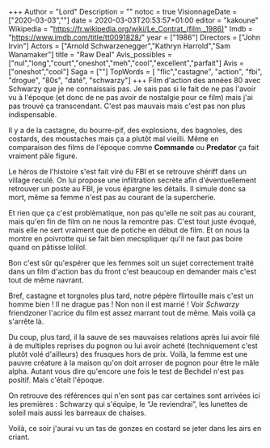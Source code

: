 +++
Author = "Lord"
Description = ""
notoc = true
VisionnageDate = ["2020-03-03",""]
date = 2020-03-03T20:53:57+01:00
editor = "kakoune"
Wikipedia = "https://fr.wikipedia.org/wiki/Le_Contrat_(film,_1986)"
Imdb = "https://www.imdb.com/title/tt0091828/"
year = ["1986"]
Directors = ["John Irvin"]
Actors = ["Arnold Schwarzenegger","Kathryn Harrold","Sam Wanamaker"]
title = "Raw Deal"
Avis_possibles = ["nul","long","court","oneshot","meh","cool","excellent","parfait"]
Avis = ["oneshot","cool"] 
Saga = [""]
TopWords = [ "flic","castagne", "action", "fbi", "drogue", "80s", "daté", "schwarzy"]
+++
Film d'action des années 80 avec Schwarzy que je ne connaissais pas.
Je sais pas si le fait de ne pas l'avoir vu à l'époque (et donc de ne pas avoir de nostalgie pour ce film) mais j'ai pas trouvé ça transcendant.
C'est pas mauvais mais c'est pas non plus indispensable.

Il y a de la castagne, du bourre-pif, des explosions, des bagnoles, des costards, des moustaches mais ça a plutôt mal vieilli.
Même en comparaison des films de l'époque comme **Commando** ou **Predator** ça fait vraiment pâle figure.

Le héros de l'histoire s'est fait viré du FBI et se retrouve shériff dans un village reculé.
On lui propose une infiltration secrète afin d'éventuellement retrouver un poste au FBI, je vous épargne les détails.
Il simule donc sa mort, même sa femme n'est pas au courant de la supercherie.

Et rien que ça c'est problèmatique, non pas qu'elle ne soit pas au courant, mais qu'en fin de film on ne nous la remontre pas.
C'est tout juste évoqué, mais elle ne sert vraiment que de potiche en début de film.
Et on nous la montre en poivrotte qui se fait bien mecspliquer qu'il ne faut pas boire quand on pâtisse lolilol.

Bon c'est sûr qu'espérer que les femmes soit un sujet correctement traité dans un film d'action bas du front c'est beaucoup en demander mais c'est tout de même navrant.

Bref, castagne et torgnoles plus tard, notre pépère flirtouille mais c'est un homme bien !
Il ne drague pas !
Non non il est marrié !
Voir *Schwarzy* friendzoner l'acrice du film est assez marrant tout de même.
Mais voilà ça s'arrête là.

Du coup, plus tard, il la sauve de ses mauvaises relations après lui avoir filé à de multiples reprises du pognon ou lui avoir acheté (techniquement c'est plutôt volé d'ailleurs) des frusques hors de prix.
Voilà, la femme est une pauvre créature à la maison qu'on doit arroser de pognon pour être le mâle alpha.
Autant vous dire qu'encore une fois le test de Bechdel n'est pas positif.
Mais c'était l'époque.

On retrouve des références qui n'en sont pas car certaines sont arrivées ici les premières : Schwarzy qui s'équipe, le “Je reviendrai”, les lunettes de soleil mais aussi les barreaux de chaises.

Voilà, ce soir j'aurai vu un tas de gonzes en costard se jeter dans les airs en criant.
